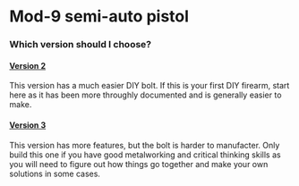 # Mod-9 semi-auto pistol

### Which version should I choose?
#### [Version 2](Version%202)
This version has a much easier DIY bolt. If this is your first DIY firearm, start here as it has been more throughly documented and is generally easier to make.

#### [Version 3](Version%203)
This version has more features, but the bolt is harder to manufacter. Only build this one if you have good metalworking and critical thinking skills as you will need to figure out how things go together and make your own solutions in some cases.
